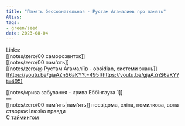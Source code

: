 ```yaml
---
title: "Память бессознательная - Рустам Агамалиев про память"
Alias: 
tags:
- green/seed
date: 2023-08-04
---
```

Links:  
[[notes/zero/00 саморозвиток]]  
[[notes/zero/00 пам'ять]]  
[[notes/zero/@ Рустам Агамаліїв - obsidian, системи знань]]  
[https://youtu.be/gjaAZnS6aKY?t=495](https://youtu.be/gjaAZnS6aKY?t=495)

[[notes/крива забування - крива Еббінгауза 1]]  
—  
[[notes/zero/00 пам'ять|пам'ять]] несвідома, сліпа, помилкова, вона створює ілюзію правди  
[С таймингом](https://youtu.be/gjaAZnS6aKY?t=495)

